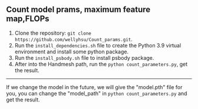 ## Count model prams, maximum feature map,FLOPs
1. Clone the repository: `git clone https://github.com/wellyhsu/Count_params.git`.
2. Run the `install_dependencies.sh` file to create the Python 3.9 virtual environment and install some python package.
3. Run the `install_psbody.sh` file to install psbody package.
4. After into the Handmesh path, run the `python count_parameters.py`, get the result.

-------------------------------------------------------------------------------------------------
If we change the model in the future, we will give the "model.pth" file for you, you can change the "model_path" in `python count_parameters.py` and get the result. 
